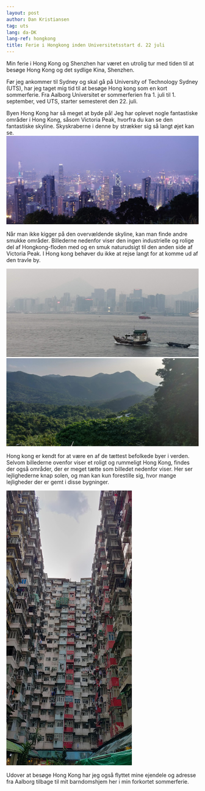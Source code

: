```yaml
---
layout: post
author: Dan Kristiansen
tag: uts
lang: da-DK
lang-ref: hongkong
title: Ferie i Hongkong inden Universitetsstart d. 22 juli
---
```



Min ferie i Hong Kong og Shenzhen har været en utrolig tur med tiden til at besøge Hong Kong og det sydlige Kina, Shenzhen.

Før jeg ankommer til Sydney og skal gå på University of Technology Sydney (UTS), har jeg taget mig tid til at besøge Hong kong som en kort sommerferie. Fra Aalborg Universitet er sommerferien fra 1. juli til 1. september, ved UTS, starter semesteret den 22. juli.

Byen Hong Kong har så meget at byde på! Jeg har oplevet nogle fantastiske områder i Hong Kong, såsom Victoria Peak, hvorfra du kan se den fantastiske skyline. Skyskraberne i denne by strækker sig så langt øjet kan se.
<img src = "/images/hkskyline.jpg" class = "img-fluid">

Når man ikke kigger på den overvældende skyline, kan man finde andre smukke områder. Billederne nedenfor viser den ingen industrielle og rolige del af Hongkong-floden med og en smuk naturudsigt til den anden side af Victoria Peak. I Hong kong behøver du ikke at rejse langt for at komme ud af den travle by.

<img src = "/images/hk1.jpg" class = "img-fluid">

<img src = "/images/hkbush.jpg" class = "img-fluid">

Hong kong er kendt for at være en af ​​de tættest befolkede byer i verden. Selvom billederne ovenfor viser et roligt og rummeligt Hong Kong, findes der også områder, der er meget tætte som billedet nedenfor viser. Her ser lejlighederne knap solen, og man kan kun forestille sig, hvor mange lejligheder der er gemt i disse bygninger.

<img src = "/images/hk2.jpg" class = "img-fluid">


Udover at besøge Hong Kong har jeg også flyttet mine ejendele og adresse fra Aalborg tilbage til mit barndomshjem her i min forkortet sommerferie.